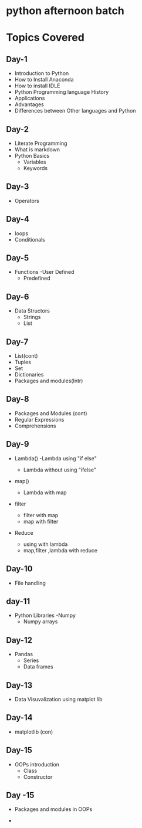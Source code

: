 # python afternoon batch

# Topics Covered

## Day-1

- Introduction to Python
- How to Install Anaconda
- How to install IDLE
- Python Programming language History
- Applications
- Advantages
- Differences between Other languages and Python

## Day-2

- Literate Programming
- What is markdown
- Python Basics
  - Variables
  - Keywords
  
  
## Day-3
 - Operators
 
## Day-4
- loops
- Conditionals

## Day-5
- Functions
  -User Defined
  - Predefined
  
## Day-6
- Data Structors
  - Strings
  - List

## Day-7
- List(cont)
- Tuples
- Set
- Dictionaries
- Packages and modules(Intr)

## Day-8
- Packages and Modules (cont)
- Regular Expressions
- Comprehensions

## Day-9
- Lambda()
  -Lambda using "if else"
  - Lambda without using "ifelse"
  
- map()
  - Lambda with map
  
- filter
  - filter with map
  - map with filter
  
- Reduce
  - using with lambda
  - map,filter ,lambda with reduce
  
  
## Day-10
- File handling
## day-11
- Python Libraries
  -Numpy
  - Numpy arrays
  
## Day-12
- Pandas  
  - Series
  - Data frames
## Day-13
- Data Visuvalization using matplot lib

## Day-14 
- matplotlib (con)
## Day-15
- OOPs introduction
  - Class
  - Constructor
  
 ## Day -15
 - Packages and modules in OOPs


- 


